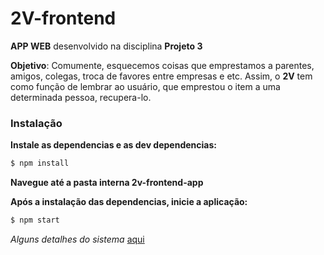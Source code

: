 # 2V-frontend

**APP WEB** desenvolvido na disciplina **Projeto 3**  

**Objetivo**: Comumente, esquecemos coisas que emprestamos a parentes, amigos, colegas, troca de favores entre empresas e etc. Assim, o **2V** tem como função de lembrar ao usuário, que emprestou o item a uma determinada pessoa, recupera-lo.


### Instalação

**Instale as dependencias e as dev dependencias:**

```sh
$ npm install
```


**Navegue até a pasta interna 2v-frontend-app**


**Após a instalação das dependencias, inicie a aplicação:**

```sh
$ npm start
```

*Alguns detalhes do sistema* [aqui](https://docs.google.com/document/d/1Dr0x9sGxgNnd-3iKyIDlr3O1xPzqN8uFo3v03a0AcFQ/edit?usp=sharing)
